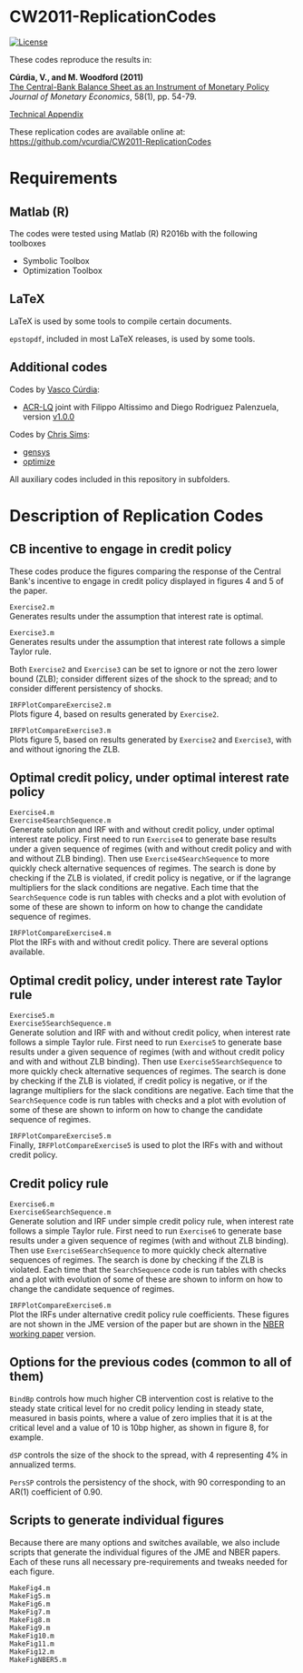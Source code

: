 # CW2011-ReplicationCodes

[![License](https://img.shields.io/badge/license-BSD%203--clause-green.svg)](https://github.com/vcurdia/CW2011-ReplicationCodes/blob/master/LICENSE)

These codes reproduce the results in:

**Cúrdia, V., and M. Woodford (2011)**  
[The Central-Bank Balance Sheet as an Instrument of Monetary Policy](http://www.sciencedirect.com/science/article/pii/S0304393210001224)  
*Journal of Monetary Economics*, 58(1), pp. 54-79.

[Technical Appendix](https://github.com/vcurdia/CW2011-ReplicationCodes/blob/master/CW2011_Appendix.pdf)

These replication codes are available online at:  
https://github.com/vcurdia/CW2011-ReplicationCodes

# Requirements

## Matlab (R)
The codes were tested using Matlab (R) R2016b with the following toolboxes
- Symbolic Toolbox
- Optimization Toolbox

## LaTeX
LaTeX is used by some tools to compile certain documents.

`epstopdf`, included in most LaTeX releases, is used by some tools.


## Additional codes

Codes by [Vasco Cúrdia](http://www.frbsf.org/economic-research/economists/vasco-curdia/):
- [ACR-LQ](https://github.com/vcurdia/ACR-LQ)
  joint with Filippo Altissimo and Diego Rodriguez Palenzuela, version 
  [v1.0.0](https://github.com/vcurdia/ACR-LQ/releases/tag/v1.0.0)

Codes by [Chris Sims](http://www.princeton.edu/~sims/):
- [gensys](http://sims.princeton.edu/yftp/gensys/)
- [optimize](http://dge.repec.org/codes/sims/optimize/)

All auxiliary codes included in this repository in subfolders.


# Description of Replication Codes

## CB incentive to engage in credit policy

These codes produce the figures comparing the response of the Central Bank's
incentive to engage in credit policy displayed in figures 4 and 5 of the
paper.

`Exercise2.m`  
Generates results under the assumption that interest rate is optimal.

`Exercise3.m`  
Generates results under the assumption that interest rate follows a simple
Taylor rule.

Both `Exercise2` and `Exercise3` can be set to ignore or not the zero lower
bound (ZLB); consider different sizes of the shock to the spread; and to
consider different persistency of shocks.

`IRFPlotCompareExercise2.m`  
Plots figure 4, based on results generated by `Exercise2`.

`IRFPlotCompareExercise3.m`  
Plots figure 5, based on results generated by `Exercise2` and `Exercise3`, with
and without ignoring the ZLB.


## Optimal credit policy, under optimal interest rate policy

`Exercise4.m`  
`Exercise4SearchSequence.m`  
Generate solution and IRF with and without credit policy, under optimal
interest rate policy. First need to run `Exercise4` to generate base results
under a given sequence of regimes (with and without credit policy and with and
without ZLB binding). Then use `Exercise4SearchSequence` to more quickly check
alternative sequences of regimes. The search is done by checking if the ZLB is
violated, if credit policy is negative, or if the lagrange multipliers for the
slack conditions are negative. Each time that the `SearchSequence` code is run
tables with checks and a plot with evolution of some of these are shown to
inform on how to change the candidate sequence of regimes.

`IRFPlotCompareExercise4.m`  
Plot the IRFs with and without credit policy. There are several options
available.


## Optimal credit policy, under interest rate Taylor rule

`Exercise5.m`  
`Exercise5SearchSequence.m`  
Generate solution and IRF with and without credit policy, when interest rate
follows a simple Taylor rule. First need to run `Exercise5` to generate base
results under a given sequence of regimes (with and without credit policy and
with and without ZLB binding). Then use `Exercise5SearchSequence` to more
quickly check alternative sequences of regimes. The search is done by checking
if the ZLB is violated, if credit policy is negative, or if the lagrange
multipliers for the slack conditions are negative. Each time that the
`SearchSequence` code is run tables with checks and a plot with evolution of
some of these are shown to inform on how to change the candidate sequence of
regimes.

`IRFPlotCompareExercise5.m`  
Finally, `IRFPlotCompareExercise5` is used to plot the IRFs with and without
credit policy.


## Credit policy rule

`Exercise6.m`  
`Exercise6SearchSequence.m`  
Generate solution and IRF under simple credit policy rule, when interest rate
follows a simple Taylor rule. First need to run `Exercise6` to generate base
results under a given sequence of regimes (with and without ZLB binding). Then
use `Exercise6SearchSequence` to more quickly check alternative sequences of
regimes. The search is done by checking if the ZLB is violated. Each time that
the `SearchSequence` code is run tables with checks and a plot with evolution
of some of these are shown to inform on how to change the candidate sequence of
regimes.

`IRFPlotCompareExercise6.m`  
Plot the IRFs under alternative credit policy rule coefficients. These figures
are not shown in the JME version of the paper but are shown in
the [NBER working paper](http://www.nber.org/papers/w16208) version.


## Options for the previous codes (common to all of them)

`BindBp` controls how much higher CB intervention cost is relative to
the steady state critical level for no credit policy lending in steady
state, measured in basis points, where a value of zero implies that it is at
the critical level and a value of 10 is 10bp higher, as shown in figure 8,
for example. 

`dSP` controls the size of the shock to the spread, with 4 representing 4% in
annualized terms.

`PersSP` controls the persistency of the shock, with 90 corresponding to an
AR(1) coefficient of 0.90.


## Scripts to generate individual figures

Because there are many options and switches available, we also include scripts
that generate the individual figures of the JME and NBER papers. Each of these
runs all necessary pre-requirements and tweaks needed for each figure.

`MakeFig4.m`  
`MakeFig5.m`  
`MakeFig6.m`  
`MakeFig7.m`  
`MakeFig8.m`  
`MakeFig9.m`  
`MakeFig10.m`  
`MakeFig11.m`  
`MakeFig12.m`  
`MakeFigNBER5.m`

